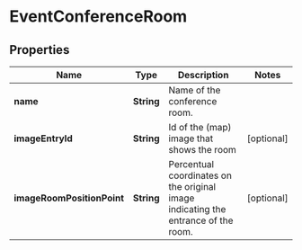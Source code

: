 
# EventConferenceRoom

## Properties
Name | Type | Description | Notes
------------ | ------------- | ------------- | -------------
**name** | **String** | Name of the conference room. | 
**imageEntryId** | **String** | Id of the (map) image that shows the room |  [optional]
**imageRoomPositionPoint** | **String** | Percentual coordinates on the original image indicating the entrance of the room. |  [optional]



